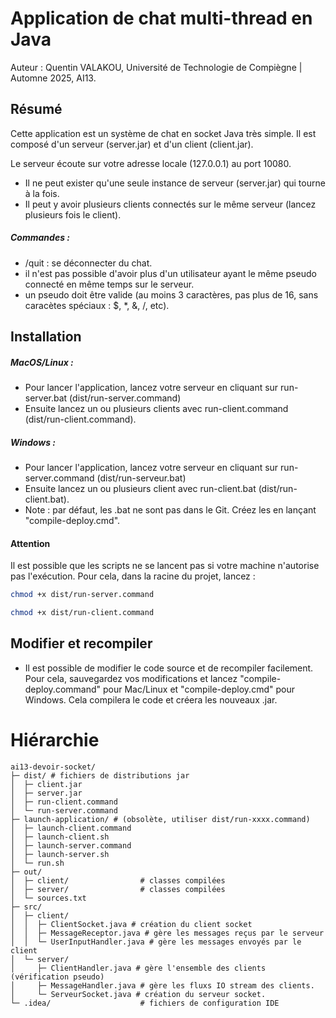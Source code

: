 # Application de chat multi-thread en Java

Auteur : Quentin VALAKOU, Université de Technologie de Compiègne | Automne 2025, AI13.

## Résumé

Cette application est un système de chat en socket Java très simple. Il est composé d'un serveur (server.jar) et d'un client (client.jar).

Le serveur écoute sur votre adresse locale (127.0.0.1) au port 10080.

- Il ne peut exister qu'une seule instance de serveur (server.jar) qui tourne à la fois.
- Il peut y avoir plusieurs clients connectés sur le même serveur (lancez plusieurs fois le client).

##### Commandes : 

- /quit : se déconnecter du chat.
- il n'est pas possible d'avoir plus d'un utilisateur ayant le même pseudo connecté en même temps sur le serveur.
- un pseudo doit être valide (au moins 3 caractères, pas plus de 16, sans caracètes spéciaux : $, *, &, /, etc).

## Installation

##### MacOS/Linux :

- Pour lancer l'application, lancez votre serveur en cliquant sur run-server.bat (dist/run-server.command)
- Ensuite lancez un ou plusieurs clients avec run-client.command (dist/run-client.command).

##### Windows : 

- Pour lancer l'application, lancez votre serveur en cliquant sur run-server.command (dist/run-serveur.bat)
- Ensuite lancez un ou plusieurs client avec run-client.bat (dist/run-client.bat).
- Note : par défaut, les .bat ne sont pas dans le Git. Créez les en lançant "compile-deploy.cmd".

#### Attention

Il est possible que les scripts ne se lancent pas si votre machine n'autorise pas l'exécution. Pour cela, dans la racine du projet, lancez :

```bash
chmod +x dist/run-server.command

chmod +x dist/run-client.command
```

## Modifier et recompiler

- Il est possible de modifier le code source et de recompiler facilement. Pour cela, sauvegardez vos modifications et lancez "compile-deploy.command" pour Mac/Linux et "compile-deploy.cmd" pour Windows. Cela compilera le code et créera les nouveaux .jar.

# Hiérarchie

```plaintext
ai13-devoir-socket/
├─ dist/ # fichiers de distributions jar
│  ├─ client.jar
│  ├─ server.jar
│  ├─ run-client.command
│  └─ run-server.command
├─ launch-application/ # (obsolète, utiliser dist/run-xxxx.command)
│  ├─ launch-client.command
│  ├─ launch-client.sh
│  ├─ launch-server.command
│  ├─ launch-server.sh
│  └─ run.sh
├─ out/
│  ├─ client/                # classes compilées
│  ├─ server/                # classes compilées
│  └─ sources.txt
├─ src/
│  ├─ client/
│  │  ├─ ClientSocket.java # création du client socket
│  │  ├─ MessageReceptor.java # gère les messages reçus par le serveur
│  │  └─ UserInputHandler.java # gère les messages envoyés par le client
│  └─ server/
│     ├─ ClientHandler.java # gère l'ensemble des clients (vérification pseudo)
│     ├─ MessageHandler.java # gère les fluxs IO stream des clients.
│     └─ ServeurSocket.java # création du serveur socket. 
└─ .idea/                    # fichiers de configuration IDE
```
